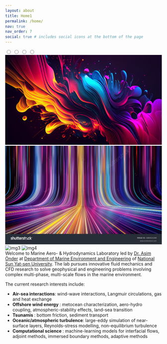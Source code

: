 ```yaml
---
layout: about
title: Home1
permalink: /home/
nav: true
nav_order: 7
social: true # includes social icons at the bottom of the page
---
```

<div class="slider">
        <div class="images">
            <input type="radio" name="slide" id="img1">
            <input type="radio" name="slide" id="img2">
            <input type="radio" name="slide" id="img3">
            <input type="radio" name="slide" id="img4">
            <img src="./1.jpg" class="m1" alt="img1">
            <img src="././2.jpg" class="m2" alt="img2">
            <img src="././assets/img/3.jpgf" class="m3" alt="img3">
            <img src="././assets/img/4.jpg" class="m4" alt="img4">
        </div>
        <div class="dots">
            <label for="img1"></label>
            <label for="img2"></label>
            <label for="img3"></label>
            <label for="img4"></label>
        </div>
    </div>
Welcome to Marine Aero- & Hydrodynamics Laboratory led by <a href="/pi/">Dr. Asim Önder</a> at <a href="https://maev.nsysu.edu.tw/?Lang=en">Department of Marine Environment and Engineering</a> of <a href="https://www.nsysu.edu.tw/">National Sun Yat-sen University</a>. The lab pursues innovative fluid mechanics and CFD research to solve geophysical and engineering problems involving complex multi-phase, multi-scale flows in the marine environment.

The current research interests include:
- <b> Air-sea interactions</b>: wind-wave interactions, Langmuir circulations, gas and heat exchange
- <b> Offshore wind energy </b>: metocean characterization, aero-hydro coupling, atmospheric-stability effects, land-sea transition
- <b> Tsunamis </b>: bottom friction, sediment transport
- <b> Oceanic/atmospheric turbulence</b>: large-eddy simulation of near-surface layers, Reynolds-stress modelling, non-equilibrium turbulence
- <b> Computational science </b>: machine-learning models for interfacial flows, adjoint methods, immersed boundary methods, adaptive methods
